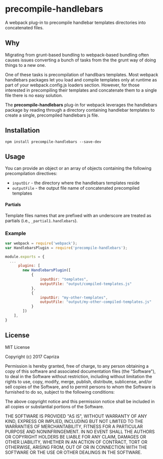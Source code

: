 # precompile-handlebars

A webpack plug-in to precompile handlebar templates directories into concatenated files.

## Why

Migrating from grunt-based bundling to webpack-based bundling often causes issues converting 
a bunch of tasks from the the grunt way of doing things to a new one.

One of these tasks is precompilation of handlbars templates. Most webpack handlebars packages let you load and compile templates
only at runtime as part of your webpack.config.js loaders section.
However, for those interested in precompiling their templates and concatenate them to a single file there is
no easy solution.

The __precompile-handlebars__ plug-in for webpack leverages the handlebars package by reading through a directory containing 
handlebar templates to create a single, precompiled handlebars js file.

## Installation

`npm install precompile-handlebars --save-dev`

## Usage

You can provide an object or an array of objects containing the following precompilation directives:

* `inputDir` - the directory where the handlebars templates reside
* `outputFile` - the output file name of concatenated precompiled templates

#### Partials

Template files names that are prefixed with an underscore are treated as partials (i.e., `_partial1.handlebars`).

### Example

```javascript
var webpack = require('webpack');
var HandlebarsPlugin = require('precompile-handlebars');

module.exports = {
  ...
      plugins: [
        new HandlebarsPlugin([
            {
                inputDir: "templates",
                outputFile: "output/compiled-templates.js"
            },
            {
                inputDir: "my-other-templates",
                outputFile: "output/my-other-compiled-templates.js"
            }
        ])
    ],
}
```

## License

MIT License

Copyright (c) 2017 Capriza

Permission is hereby granted, free of charge, to any person obtaining a copy
of this software and associated documentation files (the "Software"), to deal
in the Software without restriction, including without limitation the rights
to use, copy, modify, merge, publish, distribute, sublicense, and/or sell
copies of the Software, and to permit persons to whom the Software is
furnished to do so, subject to the following conditions:

The above copyright notice and this permission notice shall be included in all
copies or substantial portions of the Software.

THE SOFTWARE IS PROVIDED "AS IS", WITHOUT WARRANTY OF ANY KIND, EXPRESS OR
IMPLIED, INCLUDING BUT NOT LIMITED TO THE WARRANTIES OF MERCHANTABILITY,
FITNESS FOR A PARTICULAR PURPOSE AND NONINFRINGEMENT. IN NO EVENT SHALL THE
AUTHORS OR COPYRIGHT HOLDERS BE LIABLE FOR ANY CLAIM, DAMAGES OR OTHER
LIABILITY, WHETHER IN AN ACTION OF CONTRACT, TORT OR OTHERWISE, ARISING FROM,
OUT OF OR IN CONNECTION WITH THE SOFTWARE OR THE USE OR OTHER DEALINGS IN THE
SOFTWARE.
